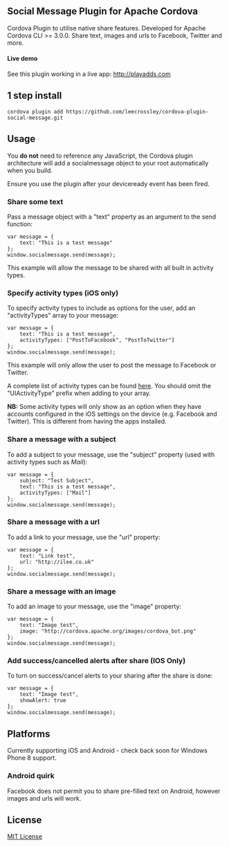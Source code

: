 ## Social Message Plugin for Apache Cordova

Cordova Plugin to utilise native share features. Developed for Apache Cordova CLI >= 3.0.0. Share text, images and urls to Facebook, Twitter and more.

#### Live demo

See this plugin working in a live app: http://playadds.com

## 1 step install

```
cordova plugin add https://github.com/leecrossley/cordova-plugin-social-message.git
```

## Usage

You **do not** need to reference any JavaScript, the Cordova plugin architecture will add a socialmessage object to your root automatically when you build.

Ensure you use the plugin after your deviceready event has been fired.

### Share some text

Pass a message object with a "text" property as an argument to the send function:

```
var message = {
    text: "This is a test message"
};
window.socialmessage.send(message);
```

This example will allow the message to be shared with all built in activity types.

### Specify activity types (iOS only)

To specify activity types to include as options for the user, add an "activityTypes" array to your message:

```
var message = {
    text: "This is a test message",
    activityTypes: ["PostToFacebook", "PostToTwitter"]
};
window.socialmessage.send(message);
```

This example will only allow the user to post the message to Facebook or Twitter.

A complete list of activity types can be found [here](http://developer.apple.com/library/ios/#documentation/UIKit/Reference/UIActivity_Class/Reference/Reference.html#//apple_ref/occ/cl/UIActivity). You should omit the "UIActivityType" prefix when adding to your array.

**NB:** Some activity types will only show as an option when they have accounts configured in the iOS settings on the device (e.g. Facebook and Twitter). This is different from having the apps installed.

### Share a message with a subject

To add a subject to your message, use the "subject" property (used with activity types such as *Mail*):

```
var message = {
    subject: "Test Subject",
    text: "This is a test message",
    activityTypes: ["Mail"]
};
window.socialmessage.send(message);
```

### Share a message with a url

To add a link to your message, use the "url" property:

```
var message = {
    text: "Link test",
    url: "http://ilee.co.uk"
};
window.socialmessage.send(message);
```

### Share a message with an image

To add an image to your message, use the "image" property:

```
var message = {
    text: "Image test",
    image: "http://cordova.apache.org/images/cordova_bot.png"
};
window.socialmessage.send(message);
```

### Add success/cancelled alerts after share (IOS Only)

To turn on success/cancel alerts to your sharing after the share is done:

```
var message = {
    text: "Image test",
    showAlert: true
};
window.socialmessage.send(message);
```

## Platforms

Currently supporting iOS and Android - check back soon for Windows Phone 8 support.

### Android quirk

Facebook does not permit you to share pre-filled text on Android, however images and urls will work.

## License

[MIT License](http://ilee.mit-license.org)
